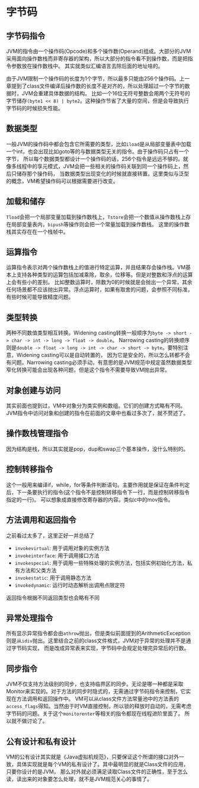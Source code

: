 # 字节码

## 字节码指令

JVM的指令由一个操作码(Opcode)和多个操作数(Operand)组成。大部分的JVM采用面向操作数栈而非寄存器的架构，所以大部分的指令看不到操作数，而是把指令参数放在操作数栈中。
其实就类似汇编语言去除后面的地址啥的。

由于JVM限制一个操作码的长度为1个字节，所以最多只能由256个操作码。上一章提到了class文件编译后操作数的长度不是对齐的，所以处理超过一个字节的数据时，JVM会重建具体数据的结构。
比如一个16位无符号整数会用两个无符号的字节储存`(byte1 << 8) | byte2`。这种操作节省了大量的空间，但是会导致执行字节码的时候损失性能。

## 数据类型

一般JVM的操作码中都会包含它所需要的类型，比如`iload`是从局部变量表中加载一个int，也会出现比如goto等的与数据类型无关的指令。由于操作码只占有一个字节，
所以每个数据类型都设计一个操作码的话，256个指令是远远不够的。就像多线程中的享元模式，JVM会把一些相关的操作码关联到同一个操作码上，然后只储存那个操作码，
当数据类型出现变化的时候就直接转置。这里类似与泛型的概念，VM希望操作码可以根据需要进行改变。

## 加载和储存

`Tload`会把一个局部变量加载到操作数栈上，`Tstore`会把一个数值从操作数栈上存在局部变量表内，`bipush`等操作则会把一个常量加载到操作数栈。
这里的操作数栈其实存在在一个栈帧中。

## 运算指令

运算指令表示对两个操作数栈上的值进行特定运算，并且结果存会操作栈。VM基本上支持各种类型的运算包括加减乘除，取余，位移等。但是对整数和浮点的运算上会有些小的差别。
比如整数运算时，除数为0的时候就是会抛出一个异常，其余任何场景都不应该抛出异常。浮点运算时，如果有取舍的问题，会参照不同标准，有些时候可能导致精度问题。

## 类型转换

两种不同数值类型相互转换。Widening casting转换一般顺序为`byte -> short -> char -> int -> long -> float -> double`。
Narrowing casting的转换顺序则是`double -> float -> long -> int -> char -> short -> byte`。要特别注意，Widening casting可以是自动转置的，
因为它是安全的，所以怎么转都不会有问题。Narrowing casting必须手动，有意思的是JVM规范中规定虽然数据类型窄化转换可能会出现各种问题，但是这个指令不需要导致VM抛出异常。

## 对象创建与访问

其实前面也提到过，VM中对象分为类实例和数组。它们的创建方式略有不同。JVM指令中访问对象和创建的指令在前面的文章中也看过多次了，就不赘述了。

## 操作数栈管理指令

因为结构是栈，所以其实就是pop，dup和swap三个基本操作，没什么特别的。

## 控制转移指令

这个一般用来编译if，while，for等条件判断语句。主要作用就是保证在条件判定后，下一条要执行的指令(这个指令不是控制转移指令下一行，而是控制转移指令指定的一行)。
可以想象成直接修改寄存器的内容。类似c中的mov指令。

## 方法调用和返回指令

之前看过太多了，这里正好一并总结了

- `invokevirtual`: 用于调用对象的实例方法
- `invokeinterface`: 用于调用接口方法
- `invokespecial`: 用于调用一些特殊处理的实例方法，包括实例初始化方法，私有方法和父类方法
- `invokestatic`: 用于调用静态方法
- `invokedynamic`: 运行时动态解析出调用点限定符

返回指令根据不同返回类型也会略有不同

## 异常处理指令

所有显示异常指令都会由`athrow`抛出，但是类似前面提到的ArithmeticException则是从`idiv`抛出。这里结合之前的class文件格式，JVM对于异常的处理并不是通过字节码实现，
而是改成异常表来实现，字节码中会规定处理完异常后的行数。

## 同步指令

JVM不仅支持方法级别的同步，也支持临界区的同步。无论是哪一种都是采取Monitor来实现的。对于方法的同步时隐式的，无需通过字节码指令来控制，它实现在方法调用和返回操作中。
VM可以从class文件方法常量池中的方法表的`access_flags`得知。当然由于时VM直接控制，所以锁的释放时自动的，无需考虑字节码的问题。关于这个`monitorenter`等相关的指令都现在线程进阶里面了。
所以就不做讨论了。

## 公有设计和私有设计

VM的公有设计其实就是《Java虚拟机规范》，只要保证这个所谓的接口对外一致，具体实现就是每个VM的私有设计了。其中最明显的就是Class文件的应用，只要你设计的是JVM，
那么对外就必须满足读取Class文件的正确性，至于怎么读，读出来的对象要怎么处理，就不是JVM规范关心的事情了。